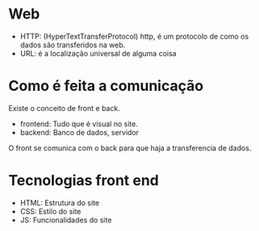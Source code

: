 # Web
- HTTP: (HyperTextTransferProtocol)
http, é um protocolo de como os dados são transferidos na web.
- URL: é a localização universal de alguma coisa
# Como é feita a comunicação
Existe o conceito de front e back.
- frontend: Tudo que é visual no site.
- backend: Banco de dados, servidor

O front se comunica com o back para que haja a transferencia de dados.
# Tecnologias front end
- HTML: Estrutura do site
- CSS: Estilo do site
- JS: Funcionalidades do site


